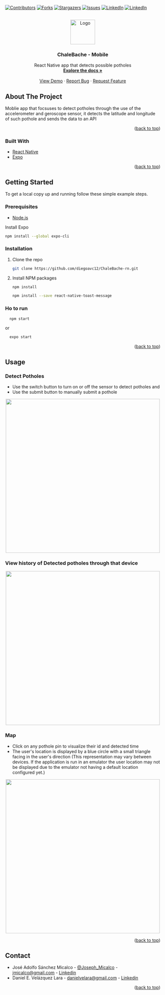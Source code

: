 <div id="top"></div>

[![Contributors][contributors-shield]][contributors-url]
[![Forks][forks-shield]][forks-url]
[![Stargazers][stars-shield]][stars-url]
[![Issues][issues-shield]][issues-url]
[![LinkedIn][linkedin-shield]][linkedin-url]
[![LinkedIn][linkedin-shield]][linkedin-url2]

<!-- PROJECT LOGO -->
<br />
<div align="center">
  <a href="https://github.com/JMicalco/ChaleBache-rn">
    <img src="Images/adaptive-icon.png" alt="Logo" width="80" height="80">
  </a>

<h3 align="center">ChaleBache - Mobile</h3>

  <p align="center">
    React Native app that detects possible potholes
    <br />
    <a href="https://github.com/JMicalco/ChaleBache-rn"><strong>Explore the docs »</strong></a>
    <br />
    <br />
    <a href="https://ChaleBache-rn.vercel.app">View Demo</a>
    ·
    <a href="https://github.com/JMicalco/ChaleBache-rn/issues">Report Bug</a>
    ·
    <a href="https://github.com/JMicalco/ChaleBache-rn/issues">Request Feature</a>
  </p>
</div>

<!-- ABOUT THE PROJECT -->

## About The Project

Moblie app that focsuses to detect potholes through the use of the accelerometer and geroscope sensor, it detects the latitude and longitude of such pothole and sends the data to an API

<p align="right">(<a href="#top">back to top</a>)</p>

### Built With

- [React Native](https://reactnative.dev)
- [Expo](https://expo.dev)

<p align="right">(<a href="#top">back to top</a>)</p>

<!-- GETTING STARTED -->

## Getting Started

To get a local copy up and running follow these simple example steps.

### Prerequisites

- [Node.js](https://nodejs.org/en/)

Install Expo

```sh
npm install --global expo-cli
```

### Installation

1. Clone the repo
   ```sh
   git clone https://github.com/diegoavc12/ChaleBache-rn.git
   ```
2. Install NPM packages
   ```sh
   npm install
   ```
   ```sh
   npm install --save react-native-toast-message
   ```

### Ho to run

```sh
  npm start
```

or

```sh
  expo start
```

<p align="right">(<a href="#top">back to top</a>)</p>

<!-- USAGE EXAMPLES -->

## Usage

### Detect Potholes

- Use the switch button to turn on or off the sensor to detect potholes and
- Use the submit button to manually submit a pothole

<p align="center">
<img src="./Images/detect.jpeg" width="500">
</p>

### View history of Detected potholes through that device

<p align="center">
<img src="./Images/history.jpeg" width="500">
</p>

### Map

- Click on any pothole pin to visualize their id and detected time
- The user's location is displayed by a blue circle with a small triangle facing in the user's direction (This representation may vary between devices. If the application is run in an emulator the user location may not be displayed due to the emulator not having a default location configured yet.)

<p align="center">
<img src="./Images/map.jpeg" width="500">
</p>

<p align="right">(<a href="#top">back to top</a>)</p>

## Contact

- José Adolfo Sánchez Micalco - [@Joseph_Micalco](https://twitter.com/Joseph_Micalco) - jmicalco@gmail.com - [Linkedin][linkedin-url]
- Daniel E. Velázquez Lara - danielvelara@gmail.com - [Linkedin][linkedin-url2]

<p align="right">(<a href="#top">back to top</a>)</p>

[contributors-shield]: https://img.shields.io/github/contributors/JMicalco/ChaleBache-rn.svg?style=for-the-badge
[contributors-url]: https://github.com/JMicalco/ChaleBache-rn/graphs/contributors
[forks-shield]: https://img.shields.io/github/forks/JMicalco/ChaleBache-rn.svg?style=for-the-badge
[forks-url]: https://github.com/JMicalco/ChaleBache-rn/network/members
[stars-shield]: https://img.shields.io/github/stars/JMicalco/ChaleBache-rn.svg?style=for-the-badge
[stars-url]: https://github.com/JMicalco/ChaleBache-rn/stargazers
[issues-shield]: https://img.shields.io/github/issues/JMicalco/ChaleBache-rn.svg?style=for-the-badge
[issues-url]: https://github.com/JMicalco/ChaleBache-rn/issues
[linkedin-shield]: https://img.shields.io/badge/-LinkedIn-black.svg?style=for-the-badge&logo=linkedin&colorB=555
[linkedin-url]: www.linkedin.com/in/josé-adolfo-sánchez-micalco-b14864140
[linkedin-url2]: www.linkedin.com/in/danielvelara
[product-screenshot]: Images/Main.png
